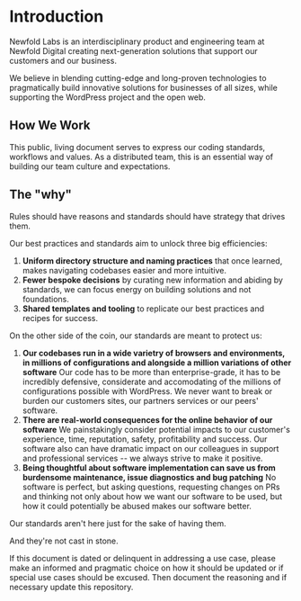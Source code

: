 # Introduction

Newfold Labs is an interdisciplinary product and engineering team at Newfold Digital creating next-generation solutions that support our customers and our business. 

We believe in blending cutting-edge and long-proven technologies to pragmatically build innovative solutions for businesses of all sizes, while supporting the WordPress project and the open web.

## How We Work

This public, living document serves to express our coding standards, workflows and values. As a distributed team, this is an essential way of building our team culture and expectations.

## The "why"

Rules should have reasons and standards should have strategy that drives them.

Our best practices and standards aim to unlock three big efficiencies:

1. **Uniform directory structure and naming practices** that once learned, makes navigating codebases easier and more intuitive.
2. **Fewer bespoke decisions** by curating new information and abiding by standards, we can focus energy on building solutions and not foundations.
3. **Shared templates and tooling** to replicate our best practices and recipes for success.

On the other side of the coin, our standards are meant to protect us:

1. **Our codebases run in a wide varietry of browsers and environments, in millions of configurations and alongside a million variations of other software** Our code has to be more than enterprise-grade, it has to be incredibly defensive, considerate and accomodating of the millions of configurations possible with WordPress. We never want to break or burden our customers sites, our partners services or our peers' software.
2. **There are real-world consequences for the online behavior of our software** We painstakingly consider potential impacts to our customer's experience, time, reputation, safety, profitability and success. Our software also can have dramatic impact on our colleagues in support and professional services -- we always strive to make it positive.
3. **Being thoughtful about software implementation can save us from burdensome maintenance, issue diagnostics and bug patching** No software is perfect, but asking questions, requesting changes on PRs and thinking not only about how we want our software to be used, but how it could potentially be abused makes our software better.

Our standards aren't here just for the sake of having them. 

And they're not cast in stone. 

If this document is dated or delinquent in addressing a use case, please make an informed and pragmatic choice on how it should be updated or if special use cases should be excused. Then document the reasoning and if necessary update this repository.
